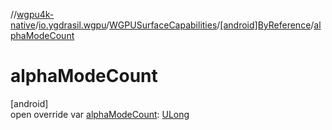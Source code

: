 //[wgpu4k-native](../../../../index.md)/[io.ygdrasil.wgpu](../../index.md)/[WGPUSurfaceCapabilities](../index.md)/[[android]ByReference](index.md)/[alphaModeCount](alpha-mode-count.md)

# alphaModeCount

[android]\
open override var [alphaModeCount](alpha-mode-count.md): [ULong](https://kotlinlang.org/api/core/kotlin-stdlib/kotlin/-u-long/index.html)